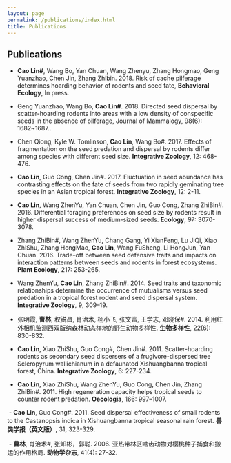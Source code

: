 ```yaml
---
layout: page
permalink: /publications/index.html
title: Publications
---
```

## Publications

  - **Cao Lin#**, Wang Bo, Yan Chuan, Wang Zhenyu, Zhang Hongmao, Geng Yuanzhao, Chen Jin, Zhang Zhibin. 2018. Risk of cache pilferage determines hoarding behavior of rodents and seed fate, **Behavioral Ecology**, In press.
  
  - Geng Yuanzhao, Wang Bo, **Cao Lin#**. 2018. Directed seed dispersal by scatter-hoarding rodents into areas with a low density of conspecific seeds in the absence of pilferage, Journal of Mammalogy, 98(6): 1682~1687..
  
  - Chen Qiong, Kyle W. Tomlinson, **Cao Lin**, Wang Bo#. 2017. Effects of fragmentation on the seed predation and dispersal by rodents differ among species with different seed size. **Integrative Zoology**, 12: 468-476.

  - **Cao Lin**, Guo Cong, Chen Jin#. 2017. Fluctuation in seed abundance has contrasting effects on the fate of seeds from two rapidly geminating tree species in an Asian tropical forest. **Integrative Zoology**, 12: 2-11. 
  
  - **Cao Lin**, Wang ZhenYu, Yan Chuan, Chen Jin, Guo Cong, Zhang ZhiBin#. 2016. Differential foraging preferences on seed size by rodents result in higher dispersal success of medium-sized seeds. **Ecology**, 97: 3070-3078.
  
  
  - Zhang ZhiBin#, Wang ZhenYu, Chang Gang, Yi XianFeng, Lu JiQi, Xiao ZhiShu, Zhang HongMao, **Cao Lin**, Wang FuSheng, Li HongJun, Yan Chuan. 2016. Trade-off between seed defensive traits and impacts on interaction patterns between seeds and rodents in forest ecosystems. **Plant Ecology**, 217: 253-265.
  
  - Wang ZhenYu, **Cao Lin**, Zhang ZhiBin#. 2014. Seed traits and taxonomic relationships determine the occurrence of mutualisms versus seed predation in a tropical forest rodent and seed dispersal system. **Integrative Zoology**, 9, 309–19.
  
  - 张明霞, **曹林**, 权锐昌, 肖治术, 杨小飞, 张文富, 王学志, 邓晓保#. 2014. 利用红外相机监测西双版纳森林动态样地的野生动物多样性. **生物多样性**, 22(6): 830-832.
  
  - **Cao Lin**, Xiao ZhiShu, Guo Cong#, Chen Jin#. 2011. Scatter-hoarding rodents as secondary seed dispersers of a frugivore-dispersed tree Scleropyrum wallichianum in a defaunated Xishuangbanna tropical forest, China. **Integrative Zoology**, 6: 227-234.
  
  - **Cao Lin**, Xiao ZhiShu, Wang ZhenYu, Guo Cong, Chen Jin, Zhang ZhiBin#. 2011. High regeneration capacity helps tropical seeds to counter rodent predation. **Oecologia**, 166: 997–1007.
  
    - **Cao Lin**, Guo Cong#. 2011. Seed dispersal effectiveness of small rodents to the Castanopsis indica in Xishuangbanna tropical seasonal rain forest. **兽类学报（英文版）**, 31, 323-329.
  
  - **曹林**, 肖治术#, 张知彬，郭聪. 2006. 亚热带林区啮齿动物对樱桃种子捕食和搬运的作用格局. **动物学杂志**, 41(4): 27-32.
